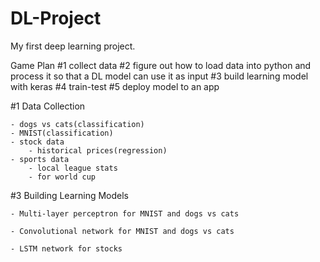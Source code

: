 # DL-Project
My first deep learning project.

Game Plan
#1 collect data
#2 figure out how to load data into python and process it so that a DL model can use it as input
#3 build learning model with keras
#4 train-test
#5 deploy model to an app

#1 Data Collection

	- dogs vs cats(classification)
	- MNIST(classification)
	- stock data
		- historical prices(regression)
	- sports data
		- local league stats
		- for world cup

#3 Building Learning Models

	- Multi-layer perceptron for MNIST and dogs vs cats

	- Convolutional network for MNIST and dogs vs cats
	
	- LSTM network for stocks

